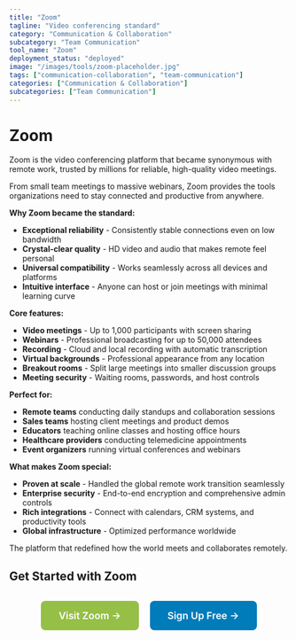 ```yaml
---
title: "Zoom"
tagline: "Video conferencing standard"
category: "Communication & Collaboration"
subcategory: "Team Communication"
tool_name: "Zoom"
deployment_status: "deployed"
image: "/images/tools/zoom-placeholder.jpg"
tags: ["communication-collaboration", "team-communication"]
categories: ["Communication & Collaboration"]
subcategories: ["Team Communication"]
---
```


# Zoom

Zoom is the video conferencing platform that became synonymous with remote work, trusted by millions for reliable, high-quality video meetings.

From small team meetings to massive webinars, Zoom provides the tools organizations need to stay connected and productive from anywhere.

**Why Zoom became the standard:**
- **Exceptional reliability** - Consistently stable connections even on low bandwidth
- **Crystal-clear quality** - HD video and audio that makes remote feel personal
- **Universal compatibility** - Works seamlessly across all devices and platforms
- **Intuitive interface** - Anyone can host or join meetings with minimal learning curve

**Core features:**
- **Video meetings** - Up to 1,000 participants with screen sharing
- **Webinars** - Professional broadcasting for up to 50,000 attendees
- **Recording** - Cloud and local recording with automatic transcription
- **Virtual backgrounds** - Professional appearance from any location
- **Breakout rooms** - Split large meetings into smaller discussion groups
- **Meeting security** - Waiting rooms, passwords, and host controls

**Perfect for:**
- **Remote teams** conducting daily standups and collaboration sessions
- **Sales teams** hosting client meetings and product demos
- **Educators** teaching online classes and hosting office hours
- **Healthcare providers** conducting telemedicine appointments
- **Event organizers** running virtual conferences and webinars

**What makes Zoom special:**
- **Proven at scale** - Handled the global remote work transition seamlessly
- **Enterprise security** - End-to-end encryption and comprehensive admin controls
- **Rich integrations** - Connect with calendars, CRM systems, and productivity tools
- **Global infrastructure** - Optimized performance worldwide

The platform that redefined how the world meets and collaborates remotely.

## Get Started with Zoom

<div style="text-align: center; margin: 2rem 0;">
  <a href="https://zoom.us" target="_blank" rel="noopener noreferrer" style="display: inline-block; background: #96BF47; color: white; padding: 1rem 2rem; text-decoration: none; border-radius: 8px; font-weight: 600; font-size: 1.1rem; margin-right: 1rem;">Visit Zoom →</a>
  <a href="https://zoom.us/signup" target="_blank" rel="noopener noreferrer" style="display: inline-block; background: #007cba; color: white; padding: 1rem 2rem; text-decoration: none; border-radius: 8px; font-weight: 600; font-size: 1.1rem;">Sign Up Free →</a>
</div>